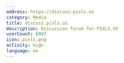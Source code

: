 ```yaml
---
address: https://discuss.pixls.us
category: Media
title: discuss.pixls.us
description: Discussion forum for PIXLS.US
userCount: 6993
icon: pixls.png
activity: high
language: en
---
```

